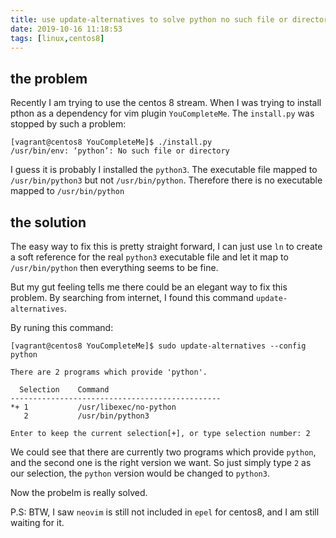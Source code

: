 ```yaml
---
title: use update-alternatives to solve python no such file or directory problem
date: 2019-10-16 11:18:53
tags: [linux,centos8]
---
```


## the problem
Recently I am trying to use the centos 8 stream.
When I was trying to install pthon as a dependency for vim plugin `YouCompleteMe`.
The `install.py` was stopped by such a problem:

```
[vagrant@centos8 YouCompleteMe]$ ./install.py
/usr/bin/env: ‘python’: No such file or directory
```

I guess it is probably I installed the `python3`. The executable file mapped to `/usr/bin/python3` but not `/usr/bin/python`.
Therefore there is no executable mapped to `/usr/bin/python`

## the solution

The easy way to fix this is pretty straight forward,
I can just use `ln` to create a soft reference for the real `python3` executable file and let it map to `/usr/bin/python` then everything seems to be fine.

But my gut feeling tells me there could be an elegant way to fix this problem.
By searching from internet, I found this command `update-alternatives`.

By runing this command:

```
[vagrant@centos8 YouCompleteMe]$ sudo update-alternatives --config python

There are 2 programs which provide 'python'.

  Selection    Command
-----------------------------------------------
*+ 1           /usr/libexec/no-python
   2           /usr/bin/python3

Enter to keep the current selection[+], or type selection number: 2
```

We could see that there are currently two programs which provide `python`, and the second one is the right version we want.
So just simply type `2` as our selection, the `python` version would be changed to `python3`.

Now the probelm is really solved.

P.S: BTW, I saw `neovim` is still not included in `epel` for centos8, and I am still waiting for it.
